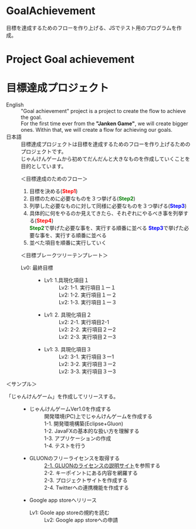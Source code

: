 # GoalAchievement
目標を達成するためのフローを作り上げる、JSでテスト用のプログラムを作成。
<h1>Project Goal achievement</h1>
<h1>目標達成プロジェクト</h1>
<dl>
<dt>English</dt>
<dd>
"Goal achievement" project  is a project to create the flow to achieve the goal.<br>
For the first time ever from the <b>"Janken Game"</b>, we will create bigger ones.
Within that, we will create a flow for achieving our goals.
</dd>
<dt>日本語</dt>
<dd>
目標達成プロジェクトは目標を達成するためのフローを作り上げるためのプロジェクトです。<br>
じゃんけんゲームから初めてだんだんと大きなものを作成していくことを目的としています。<br>

＜目標達成のためのフロー＞
<ol>
<li>目標を決める(<font color="Red"><b>Step1</b></font>)</li>
<li>目標のために必要なものを３つ挙げる(<font color="Green"><b>Step2</b></font>)</li>
<li>列挙した必要なものに対して同様に必要なものを３つ挙げる(<font color="Blue"><b>Step3</b></font>)</li>
<li>具体的に何をやるのか見えてきたら、それぞれにやるべき事を列挙する(<font color="red"><b>Step4</b></font>)</li>
<lil><font color="Green"><b>Step2</b></font>で挙げた必要な事を、実行する順番に並べる</li>
<lil><font color="Blue"><b>Step3</b></font>で挙げた必要な事を、実行する順番に並べる</li>
<li>並べた項目を順番に実行していく</li>
</ol>

＜目標ブレークツリーテンプレート＞
<dl><dt>Lv0: 最終目標</dt>
<dd><ul>
<li>
<dl><dt>Lv1: 1.具現化項目１</dt>
<dd> Lv2: 1-1. 実行項目１ー１</dd>
<dd> Lv2: 1-2. 実行項目１ー２</dd>
<dd> Lv2: 1-3. 実行項目１ー３</dd>
</dl>
</li>
<li>
<dl><dt>Lv1: 2. 具現化項目２</dt>
<dd>Lv2: 2-1. 実行項目2-1</dd>
<dd> Lv2: 2-2. 実行項目２ー2</dd>
<dd> Lv2: 2-3. 実行項目２ー3</dd>
</li>
<li>
<dl><dt>Lv1: 3. 具現化項目３</dt>
<dd>Lv2: 3-1. 実行項目３ー1</dd>
<dd>Lv2: 3-2. 実行項目３ー2</dd>
<dd>Lv2: 3-3. 実行項目３ー3</dd>
</li>
</ul></dd>
</dd>
</dl>

＜サンプル＞
<dl><dt>「じゃんけんゲーム」を作成してリリースする。</dt>
<dd><ul>
<li>
<dl><dt>じゃんけんゲームVer1.0を作成する</dt>
<dd> 開発環境(PC)上でじゃんけんゲームを作成する</dd>
<dd>1-1. 開発環境構築(Eclipse+Gluon)</dd>
<dd>1-2. JavaFXの基本的な扱い方を理解する</dd>
<dd>1-3. アプリケーションの作成</dd>
<dd>1-4. テストを行う</dd>
</dl>
</li>
<li>
<dl><dt>GLUONのフリーライセンスを取得する</dt>
<dd><a href="https://gluonhq.com/programs/free-gluon-licenses/open-source-license-request/">2-1. GLUONのライセンスの説明サイト</a>を参照する</dd>
<dd>2-2. キーポイントにある内容を網羅する</dd>
<dd>2-3. プロジェクトサイトを作成する</dd>
<dd>2-4. Twitterへの連携機能を作成する</dd>
</li>
<li>Google app storeへリリース
<dl><dt>Lv1: Goole app storeの規約を読む</dt>
<dd>Lv2: Google app storeへの申請</dd>
</li>
</ul></dd>
</dd>
</dl>
